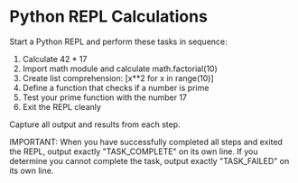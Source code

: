 # Python REPL Calculations

Start a Python REPL and perform these tasks in sequence:
1. Calculate 42 * 17
2. Import math module and calculate math.factorial(10)
3. Create list comprehension: [x**2 for x in range(10)]
4. Define a function that checks if a number is prime
5. Test your prime function with the number 17
6. Exit the REPL cleanly

Capture all output and results from each step.

IMPORTANT: When you have successfully completed all steps and exited the REPL, output exactly "TASK_COMPLETE" on its own line.
If you determine you cannot complete the task, output exactly "TASK_FAILED" on its own line.